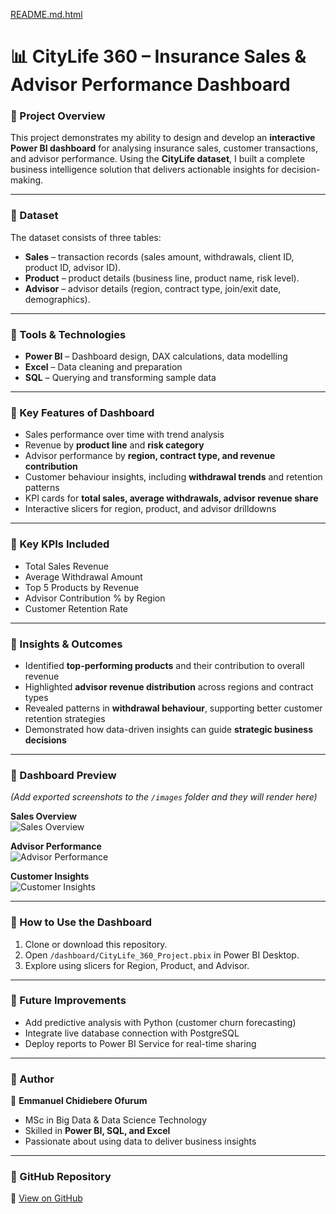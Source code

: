 [README.md.html](https://github.com/user-attachments/files/22123492/README.md.html)

# 📊 CityLife 360 – Insurance Sales & Advisor Performance Dashboard

### 🔹 Project Overview
This project demonstrates my ability to design and develop an **interactive Power BI dashboard** for analysing insurance sales, customer transactions, and advisor performance. Using the **CityLife dataset**, I built a complete business intelligence solution that delivers actionable insights for decision-making.

---

### 🔹 Dataset
The dataset consists of three tables:
- **Sales** – transaction records (sales amount, withdrawals, client ID, product ID, advisor ID).
- **Product** – product details (business line, product name, risk level).
- **Advisor** – advisor details (region, contract type, join/exit date, demographics).

---

### 🔹 Tools & Technologies
- **Power BI** – Dashboard design, DAX calculations, data modelling
- **Excel** – Data cleaning and preparation
- **SQL** – Querying and transforming sample data

---

### 🔹 Key Features of Dashboard
- Sales performance over time with trend analysis
- Revenue by **product line** and **risk category**
- Advisor performance by **region, contract type, and revenue contribution**
- Customer behaviour insights, including **withdrawal trends** and retention patterns
- KPI cards for **total sales, average withdrawals, advisor revenue share**
- Interactive slicers for region, product, and advisor drilldowns

---

### 🔹 Key KPIs Included
- Total Sales Revenue  
- Average Withdrawal Amount  
- Top 5 Products by Revenue  
- Advisor Contribution % by Region  
- Customer Retention Rate  

---

### 🔹 Insights & Outcomes
- Identified **top-performing products** and their contribution to overall revenue
- Highlighted **advisor revenue distribution** across regions and contract types
- Revealed patterns in **withdrawal behaviour**, supporting better customer retention strategies
- Demonstrated how data-driven insights can guide **strategic business decisions**

---

### 🔹 Dashboard Preview
*(Add exported screenshots to the `/images` folder and they will render here)*

**Sales Overview**  
![Sales Overview](images/sales_overview.png)

**Advisor Performance**  
![Advisor Performance](images/advisor_performance.png)

**Customer Insights**  
![Customer Insights](images/customer_insights.png)

---

### 🔹 How to Use the Dashboard
1. Clone or download this repository.  
2. Open `/dashboard/CityLife_360_Project.pbix` in Power BI Desktop.  
3. Explore using slicers for Region, Product, and Advisor.  

---

### 🔹 Future Improvements
- Add predictive analysis with Python (customer churn forecasting)  
- Integrate live database connection with PostgreSQL  
- Deploy reports to Power BI Service for real-time sharing  

---

### 🔹 Author
👤 **Emmanuel Chidiebere Ofurum**  
- MSc in Big Data & Data Science Technology  
- Skilled in **Power BI, SQL, and Excel**  
- Passionate about using data to deliver business insights  

---

### 🔹 GitHub Repository
🔗 [View on GitHub](https://github.com/ofurumemmanuel-star/CityLife-360-Dashboard)
